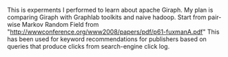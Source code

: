 This is experments I performed to learn about apache Giraph.
My plan is comparing Giraph with Graphlab toolkits and naive hadoop.
Start from pair-wise Markov Random Field from "http://wwwconference.org/www2008/papers/pdf/p61-fuxmanA.pdf"
This has been used for keyword recommendations for publishers based on queries that produce clicks from search-engine click log.
